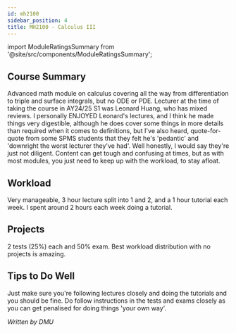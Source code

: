 ```yaml
---
id: mh2100
sidebar_position: 4
title: MH2100 - Calculus III
---
```


import ModuleRatingsSummary from '@site/src/components/ModuleRatingsSummary';

<ModuleRatingsSummary 
  lectureClarity={5}
  contentRelevance={4}
  contentDifficulty={4}
  overallWorkload={3}
  teamDependency={1}
/>

## Course Summary

Advanced math module on calculus covering all the way from differentiation to triple and surface integrals, but no ODE or PDE. Lecturer at the time of taking the course in AY24/25 S1 was Leonard Huang, who has mixed reviews. I personally ENJOYED Leonard's lectures, and I think he made things very digestible, although he does cover some things in more details than required when it comes to definitions, but I've also heard, quote-for-quote from some SPMS students that they felt he's 'pedantic' and 'downright the worst lecturer they've had'. Well honestly, I would say they're just not diligent. Content can get tough and confusing at times, but as with most modules, you just need to keep up with the workload, to stay afloat.

## Workload

Very manageable, 3 hour lecture split into 1 and 2, and a 1 hour tutorial each week. I spent around 2 hours each week doing a tutorial.

## Projects

2 tests (25%) each and 50% exam. Best workload distribution with no projects is amazing.

## Tips to Do Well

Just make sure you're following lectures closely and doing the tutorials and you should be fine. Do follow instructions in the tests and exams closely as you can get penalised for doing things 'your own way'.

*Written by DMU*
